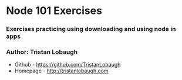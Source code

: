 # Node 101 Exercises

### Exercises practicing using downloading and using node in apps

### Author: Tristan Lobaugh 
+ Github - https://github.com/TristanLobaugh
+ Homepage - http://tristanlobaugh.com